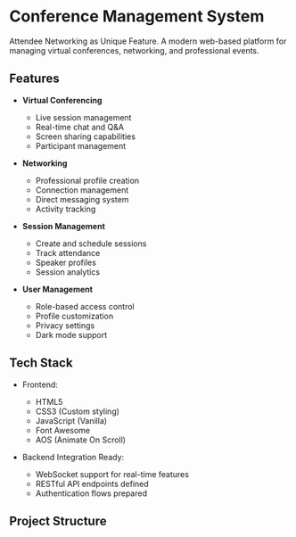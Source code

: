 # Conference Management System

Attendee Networking as Unique Feature. A modern web-based platform for managing virtual conferences, networking, and professional events.

## Features

- **Virtual Conferencing**
  - Live session management
  - Real-time chat and Q&A
  - Screen sharing capabilities
  - Participant management

- **Networking**
  - Professional profile creation
  - Connection management
  - Direct messaging system
  - Activity tracking

- **Session Management**
  - Create and schedule sessions
  - Track attendance
  - Speaker profiles
  - Session analytics

- **User Management**
  - Role-based access control
  - Profile customization
  - Privacy settings
  - Dark mode support

## Tech Stack

- Frontend:
  - HTML5
  - CSS3 (Custom styling)
  - JavaScript (Vanilla)
  - Font Awesome
  - AOS (Animate On Scroll)

- Backend Integration Ready:
  - WebSocket support for real-time features
  - RESTful API endpoints defined
  - Authentication flows prepared

## Project Structure

